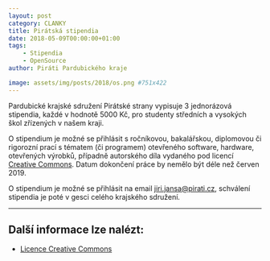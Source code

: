 ```yaml
---
layout: post
category: CLANKY
title: Pirátská stipendia 
date: 2018-05-09T00:00:00+01:00  
tags: 
    - Stipendia
    - OpenSource
author: Piráti Pardubického kraje

image: assets/img/posts/2018/os.png #751x422
---
```


Pardubické krajské sdružení Pirátské strany vypisuje 
3 jednorázová stipendia, každé v hodnotě 5000 Kč, pro studenty 
středních a vysokých škol zřízených v našem kraji. 

O stipendium je možné se přihlásit s ročníkovou, bakalářskou, 
diplomovou či rigorozní prací s tématem (či programem) 
otevřeného software, hardware, otevřených výrobků, 
případně autorského díla vydaného pod licencí [Creative Commons][1]. 
Datum dokončení práce by nemělo být déle než červen 2019.

O stipendium je možné se přihlásit na email 
[jiri.jansa@pirati.cz](mailto:jiri.jansa@pirati.cz), 
schválení stipendia je poté v gesci celého krajského sdružení.


-------------

Další informace lze nalézt:
---------------------
* [Licence Creative Commons][1]

[1]: https://cs.wikipedia.org/wiki/Creative_Commons 

